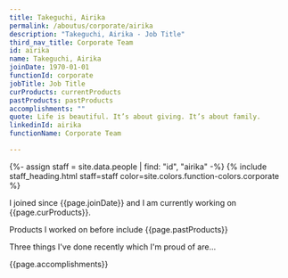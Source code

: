 ```yaml
---
title: Takeguchi, Airika
permalink: /aboutus/corporate/airika
description: "Takeguchi, Airika - Job Title"
third_nav_title: Corporate Team
id: airika
name: Takeguchi, Airika
joinDate: 1970-01-01
functionId: corporate
jobTitle: Job Title
curProducts: currentProducts
pastProducts: pastProducts
accomplishments: ""
quote: Life is beautiful. It’s about giving. It’s about family.
linkedinId: airika
functionName: Corporate Team

---
```


{%- assign staff = site.data.people | find: "id", "airika" -%}
{% include staff_heading.html staff=staff color=site.colors.function-colors.corporate %}

<p>I joined since {{page.joinDate}} and I am currently working on {{page.curProducts}}.</p>

<p>Products I worked on before include {{page.pastProducts}}</p>

<p>Three things I've done recently which I'm proud of are...</p>
{{page.accomplishments}}
